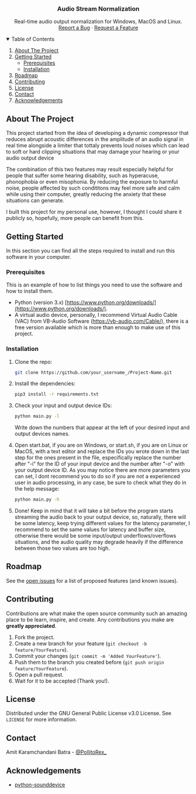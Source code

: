 <p align="center">
  <h3 align="center">Audio Stream Normalization</h3>

  <p align="center">
    Real-time audio output normalization for Windows, MacOS and Linux.
    <br/>
    <a href="https://github.com/RYSKZ/Audio-Stream-Normalization/issues">Report a Bug</a>
    ·
    <a href="https://github.com/RYSKZ/Audio-Stream-Normalization/issues">Request a Feature</a>
  </p>
</p>


<details open="open">
  <summary>Table of Contents</summary>
  <ol>
    <li>
      <a href="#about-the-project">About The Project</a>
    </li>
    <li>
      <a href="#getting-started">Getting Started</a>
      <ul>
        <li><a href="#prerequisites">Prerequisites</a></li>
        <li><a href="#installation">Installation</a></li>
      </ul>
    </li>
    <li><a href="#roadmap">Roadmap</a></li>
    <li><a href="#contributing">Contributing</a></li>
    <li><a href="#license">License</a></li>
    <li><a href="#contact">Contact</a></li>
    <li><a href="#acknowledgements">Acknowledgements</a></li>
  </ol>
</details>


<!-- ABOUT THE PROJECT -->
## About The Project

This project started from the idea of developing a dynamic compressor that reduces abrupt acoustic differences in the amplitude of an audio signal in real time alongside a limiter that tottaly prevents loud noises which can lead to soft or hard clipping situations that may damage your hearing or your audio output device

The combination of this two features may result especially helpful for people that suffer some hearing disability, such as hyperacuse, phonophobia or even misophonia. By reducing the exposure to harmful noise, people affected by such condititons may feel more safe and calm while using their computer, greatly reducing the anxiety that these situations can generate.

I built this project for my personal use, however, I thought I could share it publicly so, hopefully, more people can benefit from this.

<!-- GETTING STARTED -->
## Getting Started

In this section you can find all the steps required to install and run this software in your computer.

### Prerequisites

This is an example of how to list things you need to use the software and how to install them.
* Python (version 3.x) [https://www.python.org/downloads/](https://www.python.org/downloads/).
* A virtual audio device, personally, I recommend Virtual Audio Cable (VAC) from VB-Audio Software (https://vb-audio.com/Cable/), there is a free version available which is more than enough to make use of this project.

### Installation

1. Clone the repo:
   ```sh
   git clone https://github.com/your_username_/Project-Name.git
   ```
   
2. Install the dependencies:
   ```sh
   pip3 install -r requirements.txt
   ```
   
3. Check your input and output device IDs:
   ```sh
   python main.py -l
   ```
   Write down the numbers that appear at the left of your desired input and output devices names.
   
4. Open start.bat, if you are on Windows, or start.sh, if you are on Linux or MacOS, with a text editor and replace the IDs you wrote down in the last step for the ones present in the file, especifically replace the number after "-i" for the ID of your input device and the number after "-o" with your output device ID.
As you may notice there are more parameters you can set, I dont recommend you to do so if you are not a experienced user in audio processing, in any case, be sure to check what they do in the help message:
   ```sh
   python main.py -h
   ```
   
5. Done! Keep in mind that it will take a bit before the program starts streaming the audio back to your output device, so, naturally, there will be some latency, keep trying different values for the latency parameter, I recommend to set the same values for latency and buffer size, otherwise there would be some input/output underflows/overflows situations, and the audio quality may degrade heavily if the difference between those two values are too high.


<!-- ROADMAP -->
## Roadmap

See the [open issues](https://github.com/RYSKZ/Audio-Stream-Normalization/issues) for a list of proposed features (and known issues).


<!-- CONTRIBUTING -->
## Contributing

Contributions are what make the open source community such an amazing place to be learn, inspire, and create. Any contributions you make are **greatly appreciated**.

1. Fork the project.
2. Create a new branch for your feature (`git checkout -b feature/YourFeature`).
3. Commit your changes (`git commit -m 'Added YourFeature'`).
4. Push them to the branch you created before (`git push origin feature/YourFeature`).
5. Open a pull request.
6. Wait for it to be accepted (Thank you!).


<!-- LICENSE -->
## License

Distributed under the GNU General Public License v3.0 License. See `LICENSE` for more information.


<!-- CONTACT -->
## Contact

Amit Karamchandani Batra - [@PollitoRex_](https://twitter.com/PollitoRex_)

<!-- ACKNOWLEDGEMENTS -->
## Acknowledgements
* [python-sounddevice](https://github.com/spatialaudio/python-sounddevice)
